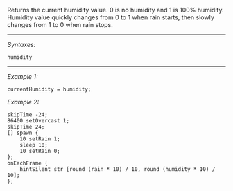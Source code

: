 Returns the current humidity value. 0 is no humidity and 1 is 100% humidity. Humidity value quickly changes from 0 to 1 when rain starts, then slowly changes from 1 to 0 when rain stops.


---
*Syntaxes:*

`humidity`

---
*Example 1:*

```sqf
currentHumidity = humidity;
```

*Example 2:*

```sqf
skipTime -24;
86400 setOvercast 1;
skipTime 24;
[] spawn {
	10 setRain 1;
	sleep 10;
	10 setRain 0;
};
onEachFrame {
	hintSilent str [round (rain * 10) / 10, round (humidity * 10) / 10];
};
```